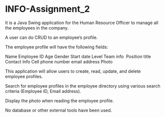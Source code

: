 # INFO-Assignment_2

It is a Java Swing application for the Human Resource Officer to manage all the employees in the company.

A user can do CRUD to an employee’s profile.

The employee profile will have the following fields:

Name
Employee ID
Age
Gender
Start date
Level
Team info 
Position title
Contact Info
Cell phone number
email address
Photo

This application will allow users to create, read, update, and delete employee profiles.

Search for employee profiles in the employee directory using various search criteria (Employee ID, Email address).

Display the photo when reading the employee profile.

No database or other external tools have been used.
